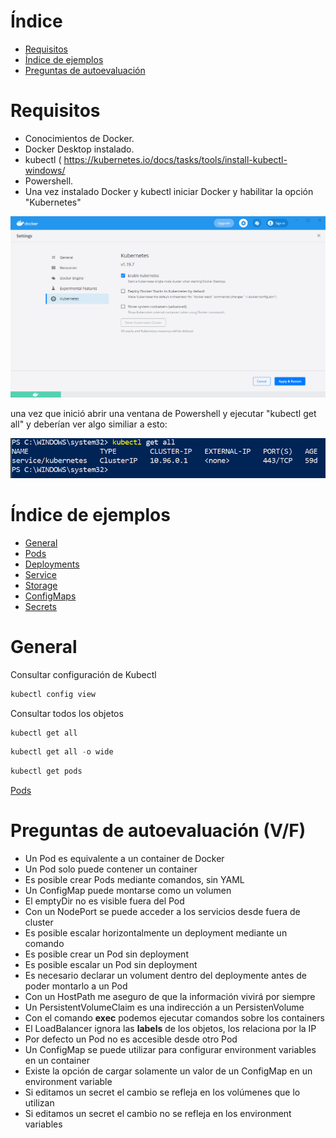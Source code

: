 # Índice

 - [Requisitos](#requisitos)
 - [Índice de ejemplos](#índice-de-ejemplos)
 - [Preguntas de autoevaluación](#preguntas-de-autoevaluación)

# Requisitos

 - Conocimientos de Docker.
 - Docker Desktop instalado.
 - kubectl ( https://kubernetes.io/docs/tasks/tools/install-kubectl-windows/ 
 - Powershell.
 - Una vez instalado Docker y kubectl iniciar Docker y habilitar la opción "Kubernetes"

![](img/installation.png)

una vez que inició abrir una ventana de Powershell y ejecutar "kubectl get all" y deberían ver algo similiar a esto:

![](img/check.png)

# Índice de ejemplos

- [General](#general)
- [Pods](k8s.pods.md)
- [Deployments](k8s.deployments.md)
- [Service](k8s.services.md)
- [Storage](k8s.storage.md)
- [ConfigMaps](k8s.configmaps.md)
- [Secrets](k8s.secrets.md)

# General
Consultar configuración de Kubectl
``` powershell
kubectl config view
```

Consultar todos los objetos

``` powershell 
kubectl get all
```

``` powershell 
kubectl get all -o wide
```

``` powershell 
kubectl get pods
```

[Pods](k8s.pods.md)

# Preguntas de autoevaluación (V/F)

 - Un Pod es equivalente a un container de Docker
 - Un Pod solo puede contener un container
 - Es posible crear Pods mediante comandos, sin YAML
 - Un ConfigMap puede montarse como un volumen
 - El emptyDir no es visible fuera del Pod
 - Con un NodePort se puede acceder a los servicios desde fuera de cluster
 - Es posible escalar horizontalmente un deployment mediante un comando
 - Es posible crear un Pod sin deployment
 - Es posible escalar un Pod sin deployment
 - Es necesario declarar un volument dentro del deploymente antes de poder montarlo a un Pod
 - Con un HostPath me aseguro de que la información vivirá por siempre
 - Un PersistentVolumeClaim es una indirección a un PersistenVolume
 - Con el comando **exec** podemos ejecutar comandos sobre los containers
 - El LoadBalancer ignora las **labels** de los objetos, los relaciona por la IP
 - Por defecto un Pod no es accesible desde otro Pod
 - Un ConfigMap se puede utilizar para configurar environment variables en un container
 - Existe la opción de cargar solamente un valor de un ConfigMap en un environment variable
 - Si editamos un secret el cambio se refleja en los volúmenes que lo utilizan
 - Si editamos un secret el cambio no se refleja en los environment variables

